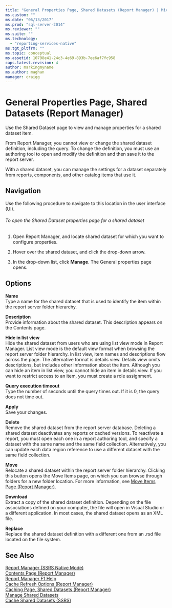 ```yaml
---
title: "General Properties Page, Shared Datasets (Report Manager) | Microsoft Docs"
ms.custom: ""
ms.date: "06/13/2017"
ms.prod: "sql-server-2014"
ms.reviewer: ""
ms.suite: ""
ms.technology: 
  - "reporting-services-native"
ms.tgt_pltfrm: ""
ms.topic: conceptual
ms.assetid: 10798e41-24c3-4e69-893b-7ee6af7fc958
caps.latest.revision: 4
author: markingmyname
ms.author: maghan
manager: craigg
---
```

# General Properties Page, Shared Datasets (Report Manager)
  Use the Shared Dataset page to view and manage properties for a shared dataset item.  
  
 From Report Manager, you cannot view or change the shared dataset definition, including the query. To change the definition, you must use an authoring tool to open and modify the definition and then save it to the report server.  
  
 With a shared dataset, you can manage the settings for a dataset separately from reports, components, and other catalog items that use it.  
  
## Navigation  
 Use the following procedure to navigate to this location in the user interface (UI).  
  
###### To open the Shared Dataset properties page for a shared dataset  
  
1.  Open Report Manager, and locate shared dataset for which you want to configure properties.  
  
2.  Hover over the shared dataset, and click the drop-down arrow.  
  
3.  In the drop-down list, click **Manage**. The General properties page opens.  
  
## Options  
 **Name**  
 Type a name for the shared dataset that is used to identify the item within the report server folder hierarchy.  
  
 **Description**  
 Provide information about the shared dataset. This description appears on the Contents page.  
  
 **Hide in list view**  
 Hide the shared dataset from users who are using list view mode in Report Manager. List view mode is the default view format when browsing the report server folder hierarchy. In list view, item names and descriptions flow across the page. The alternative format is details view. Details view omits descriptions, but includes other information about the item. Although you can hide an item in list view, you cannot hide an item in details view. If you want to restrict access to an item, you must create a role assignment.  
  
 **Query execution timeout**  
 Type the number of seconds until the query times out. If it is 0, the query does not time out.  
  
 **Apply**  
 Save your changes.  
  
 **Delete**  
 Remove the shared dataset from the report server database. Deleting a shared dataset deactivates any reports or cached versions. To reactivate a report, you must open each one in a report authoring tool, and specify a dataset with the same name and the same field collection. Alternatively, you can update each data region reference to use a different dataset with the same field collection.  
  
 **Move**  
 Relocate a shared dataset within the report server folder hierarchy. Clicking this button opens the Move Items page, on which you can browse through folders for a new folder location. For more information, see [Move Items Page &#40;Report Manager&#41;](../../2014/reporting-services/move-items-page-report-manager.md).  
  
 **Download**  
 Extract a copy of the shared dataset definition. Depending on the file associations defined on your computer, the file will open in Visual Studio or a different application. In most cases, the shared dataset opens as an XML file.  
  
 **Replace**  
 Replace the shared dataset definition with a different one from an .rsd file located on the file system.  
  
## See Also  
 [Report Manager  &#40;SSRS Native Mode&#41;](../../2014/reporting-services/report-manager-ssrs-native-mode.md)   
 [Contents Page &#40;Report Manager&#41;](../../2014/reporting-services/contents-page-report-manager.md)   
 [Report Manager F1 Help](../../2014/reporting-services/report-manager-f1-help.md)   
 [Cache Refresh Options &#40;Report Manager&#41;](../../2014/reporting-services/cache-refresh-options-report-manager.md)   
 [Caching Page, Shared Datasets &#40;Report Manager&#41;](../../2014/reporting-services/caching-page-shared-datasets-report-manager.md)   
 [Manage Shared Datasets](report-data/manage-shared-datasets.md)   
 [Cache Shared Datasets &#40;SSRS&#41;](report-server/cache-shared-datasets-ssrs.md)  
  
  
